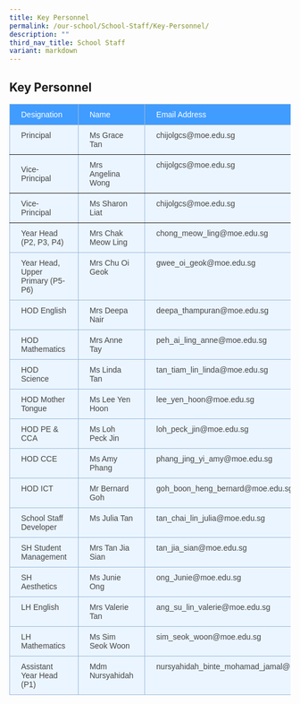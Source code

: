 ```yaml
---
title: Key Personnel
permalink: /our-school/School-Staff/Key-Personnel/
description: ""
third_nav_title: School Staff
variant: markdown
---
```

## Key Personnel

<style type="text/css">
.tg  {border-collapse:collapse;border-color:#9ABAD9;border-spacing:0;}
.tg td{background-color:#EBF5FF;border-color:#9ABAD9;border-style:solid;border-width:1px;color:#444;
  font-family:Arial, sans-serif;font-size:14px;overflow:hidden;padding:10px 20px;word-break:normal;}
.tg th{background-color:#409cff;border-color:#9ABAD9;border-style:solid;border-width:1px;color:#fff;
  font-family:Arial, sans-serif;font-size:14px;font-weight:normal;overflow:hidden;padding:10px 20px;word-break:normal;}
.tg .tg-lboi{border-color:inherit;text-align:left;vertical-align:middle}
.tg .tg-0pky{border-color:inherit;text-align:left;vertical-align:top}
.tg .tg-0lax{text-align:left;vertical-align:top}
</style>
<table class="tg">
<thead>
  <tr>
    <th class="tg-0pky">Designation</th>
    <th class="tg-0pky">Name</th>
    <th class="tg-0pky">Email Address </th>
  </tr>
</thead>
<tbody>
  <tr>
    <td class="tg-0pky">Principal</td>
    <td class="tg-0pky">Ms Grace Tan</td>
    <td class="tg-0pky">chijolgcs@moe.edu.sg</td>
  </tr>
  <tr>
    <td class="tg-lboi">Vice-Principal</td>
    <td class="tg-0pky">Mrs Angelina Wong</td>
    <td class="tg-0pky">chijolgcs@moe.edu.sg</td>
  </tr>
  <tr>
    <td class="tg-lboi">Vice-Principal</td>
    <td class="tg-lboi">Ms Sharon Liat</td>
    <td class="tg-0pky">chijolgcs@moe.edu.sg</td>
  </tr>
  <tr>
    <td class="tg-0lax">Year Head (P2, P3, P4)</td>
    <td class="tg-0lax">Mrs Chak Meow Ling</td>
    <td class="tg-0lax">chong_meow_ling@moe.edu.sg</td>
  </tr>
  <tr>
    <td class="tg-0lax">Year Head, Upper Primary (P5-P6)</td>
    <td class="tg-0lax">Mrs Chu Oi Geok</td>
    <td class="tg-0lax">gwee_oi_geok@moe.edu.sg</td>
  </tr>
  <tr>
    <td class="tg-0lax">HOD English</td>
    <td class="tg-0lax">Mrs Deepa Nair</td>
    <td class="tg-0lax">deepa_thampuran@moe.edu.sg</td>
  </tr>
  <tr>
    <td class="tg-0lax">HOD Mathematics</td>
    <td class="tg-0lax">Mrs Anne Tay</td>
    <td class="tg-0lax">peh_ai_ling_anne@moe.edu.sg</td>
  </tr>
  <tr>
    <td class="tg-0lax">HOD Science</td>
    <td class="tg-0lax">Ms Linda Tan</td>
    <td class="tg-0lax">tan_tiam_lin_linda@moe.edu.sg</td>
  </tr>
  <tr>
    <td class="tg-0lax">HOD Mother Tongue</td>
    <td class="tg-0lax">Ms Lee Yen Hoon</td>
    <td class="tg-0lax">lee_yen_hoon@moe.edu.sg</td>
  </tr>
  <tr>
    <td class="tg-0lax">HOD PE &amp; CCA</td>
    <td class="tg-0lax">Ms Loh Peck Jin</td>
    <td class="tg-0lax">loh_peck_jin@moe.edu.sg</td>
  </tr>
  <tr>
    <td class="tg-0lax">HOD CCE</td>
    <td class="tg-0lax">Ms Amy Phang</td>
    <td class="tg-0lax">phang_jing_yi_amy@moe.edu.sg</td>
  </tr>
  <tr>
    <td class="tg-0lax">HOD ICT</td>
    <td class="tg-0lax">Mr Bernard Goh</td>
    <td class="tg-0lax">goh_boon_heng_bernard@moe.edu.sg</td>
  </tr>
  <tr>
    <td class="tg-0lax">School Staff Developer</td>
    <td class="tg-0lax">Ms Julia Tan</td>
    <td class="tg-0lax">tan_chai_lin_julia@moe.edu.sg</td>
  </tr>
  <tr>
    <td class="tg-0lax">SH Student Management</td>
    <td class="tg-0lax">Mrs Tan Jia Sian</td>
    <td class="tg-0lax">tan_jia_sian@moe.edu.sg</td>
  </tr>
  <tr>
    <td class="tg-0lax">SH Aesthetics</td>
    <td class="tg-0lax">Ms Junie Ong</td>
    <td class="tg-0lax">ong_Junie@moe.edu.sg</td>
  </tr>
  <tr>
    <td class="tg-0lax">LH English</td>
    <td class="tg-0lax">Mrs Valerie Tan</td>
    <td class="tg-0lax">ang_su_lin_valerie@moe.edu.sg</td>
  </tr>
  <tr>
    <td class="tg-0lax">LH Mathematics</td>
    <td class="tg-0lax">Ms Sim Seok Woon</td>
    <td class="tg-0lax">sim_seok_woon@moe.edu.sg</td>
  </tr>
  <tr>
    <td class="tg-0lax">Assistant Year Head (P1)</td>
    <td class="tg-0lax">Mdm Nursyahidah</td>
    <td class="tg-0lax">nursyahidah_binte_mohamad_jamal@moe.edu.sg</td>
  </tr>
</tbody>
</table>